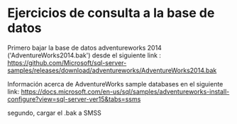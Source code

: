 # Ejercicios de consulta a la base de datos

Primero bajar la base de datos adventureworks 2014 ('AdventureWorks2014.bak') desde el siguiente link : https://github.com/Microsoft/sql-server-samples/releases/download/adventureworks/AdventureWorks2014.bak

 Información acerca de AdventureWorks sample databases en el siguiente link: https://docs.microsoft.com/en-us/sql/samples/adventureworks-install-configure?view=sql-server-ver15&tabs=ssms

segundo, cargar el .bak a SMSS
